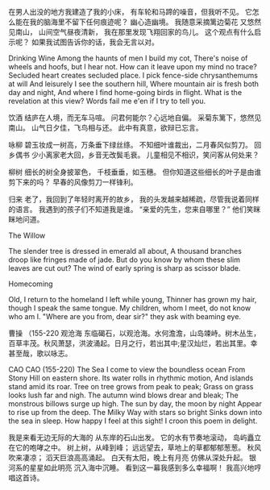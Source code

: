 在男人出没的地方我建造了我的小床，
有车轮和马蹄的噪音，但我听不见。
它怎么能在我的脑海里不留下任何痕迹呢？
幽心造幽境。
我随意采摘篱边菊花
又悠然见南山，
山间空气昼夜清新，
我在那里发现飞翔回家的鸟儿。
这个观点有什么启示呢？
如果我试图告诉你的话，我会无言以对。

Drinking Wine
Among the haunts of men I build my cot,
There's noise of wheels and hoofs, but I hear not.
How can it leave upon my mind no trace?
Secluded heart creates secluded place.
I pick fence-side chrysanthemums at will
And leisurely I see the southern hill,
Where mountain air is fresh both day and night,
And where I find home-going birds in flight.
What is the revelation at this view?
Words fail me e'en if I try to tell you.

饮酒
结庐在人境，而无车马喧。
问君何能尔？心远地自偏。
采菊东篱下，悠然见南山。
山气日夕佳，飞鸟相与还。
此中有真意，欲辩已忘言。

咏柳
碧玉妆成一树高，万条垂下绿丝绦。
不知细叶谁裁出，二月春风似剪刀。
回乡偶书
少小离家老大回，乡音无改鬓毛衰。
儿童相见不相识，笑问客从何处来？

柳树
细长的树全身披翠色，
千枝垂垂，如玉穗。
但你知道这些细长的叶子是由谁剪下来的吗？
早春的风像剪刀一样锋利。

归来
老了，我回到了年轻时离开的故乡，
我的头发越来越稀疏，尽管我说着同样的语言。
我遇到的孩子们不知道我是谁。
“亲爱的先生，您来自哪里？” 他们笑眯眯地问道。


The Willow

The slender tree is dressed in emerald all about,
A thousand branches droop like fringes made of jade.
But do you know by whom these slim leaves are cut out?
The wind of early spring is sharp as scissor blade.

Homecoming

Old, I return to the homeland I left while young,
Thinner has grown my hair, though I speak the same tongue.
My children, whom I meet, do not know who am I.
"Where are you from, dear sir?" they ask with beaming eye.

曹操
（155-220
观沧海
东临碣石，以观沧海。水何澹澹，山岛竦峙。树木丛生，百草丰茂。秋风萧瑟，洪波涌起。日月之行，若出其中;星汉灿烂，若出其里。幸甚至哉，歌以咏志。

CAO CAO
(155-220)
The Sea
I come to view the boundless ocean
From Stony Hill on eastern shore.
Its water rolls in rhythmic motion,
And islands stand amid its roar.
Tree on tree grows from peak to peak;
Grass on grass looks lush far and nigh.
The autumn wind blows drear and bleak;
The monstrous billows surge up high.
The sun by day, the moon by night
Appear to rise up from the deep.
The Milky Way with stars so bright
Sinks down into the sea in sleep.
How happy I feel at this sight!
I croon this poem in delight.


我是来看无边无际的大海的
从东岸的石山出发。
它的水有节奏地滚动，
岛屿矗立在它的咆哮之中。
树上树，从峰到峰；
远远望去，草地上的草都郁郁葱葱。
秋风吹来凄凉；
滔天巨浪高高涌起。
白天有太阳，晚上有月亮
仿佛从深处升起。
银河系的星星如此明亮
沉入海中沉睡。
看到这一幕我感到多么幸福啊！
我高兴地哼唱这首诗。